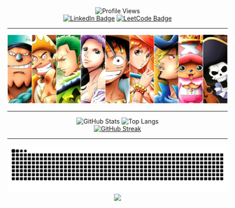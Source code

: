 <div id="header" align="center">
  <img src="https://capsule-render.vercel.app/api?text=Hi,%20I'm%20Stephen&animation=fadeIn&type=waving&color=gradient&customColorList=6/>
  <img src="https://komarev.com/ghpvc/?username=chspur&style=for-the-badge&color=222288" alt="Profile Views"/>
  <div id="badges" align="center">
  <a href="https://www.linkedin.com/in/stw51924"><img src="https://img.shields.io/badge/LinkedIn-blue?style=for-the-badge&logo=linkedin&logoColor=white" alt="LinkedIn Badge"/></a>
  <a href="https://leetcode.com/u/chspur/"><img src="https://img.shields.io/badge/LeetCode-black?style=for-the-badge&logo=LeetCode&logoColor=orange" alt="LeetCode Badge"/></a>
  </div>
  <hr>
  <img src="strawhats.webp"/>
  <hr>
</div>

<div align="center">
  <img src="https://github-readme-stats.vercel.app/api?username=chspur&show_icons=true&theme=tokyonight&bg_color=000000&title_color=BF91F3&text_color=70A5FD&border_color=222288" alt="GitHub Stats"/>
  <img src="https://github-readme-stats.vercel.app/api/top-langs/?username=chspur&layout=compact&bg_color=000000&title_color=BF91F3&text_color=70A5FD&border_color=222288" alt="Top Langs"/>
  <br>
  <a href="https://git.io/streak-stats"><img src="https://github-readme-streak-stats-lilac-sigma.vercel.app?user=chspur&theme=tokyonight-duo&border=222288&stroke=222288&ring=BF91F3&fire=BF91F3&currStreakNum=70A5FD&currStreakLabel=70A5FD&dates=BF91F3&background=000000" alt="GitHub Streak"/></a>
  <hr>
  <img src="https://github.com/chspur/chspur/blob/output/github-contribution-grid-snake-dark.svg?palette=github-dark" alt="Snake Animation"/>
  <img src="https://capsule-render.vercel.app/api?type=waving&color=gradient&section=footer&customColorList=6"/>
</div>
